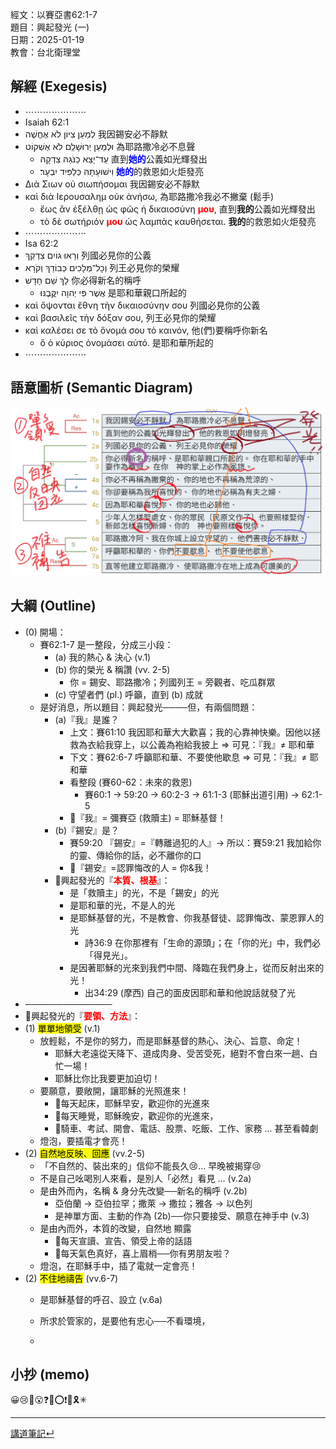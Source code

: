 經文：以賽亞書62:1-7   
題目：興起發光 (一)   
日期：2025-01-19   
教會：台北衛理堂   


## 解經 (Exegesis)



- ⋯⋯⋯⋯⋯⋯⋯
- ‎Isaiah 62:1
- לְמַעַן צִיּוֹן לֹא אֶחֱשֶׁה 我因錫安必不靜默
- וּלְמַעַן יְרוּשָׁלִַם לֹא אֶשְׁקוֹט 為耶路撒冷必不息聲
	- עַד־יֵצֵא כַנֹּגַהּ צִדְקָהּ 直到<strong><font color='blue'>她的</font></strong>公義如光輝發出
	- וִישׁוּעָתָהּ כְּלַפִּיד יִבְעָר׃ <strong><font color='blue'>她的</font></strong>的救恩如火炬發亮
- Διὰ Σιων οὐ σιωπήσομαι 我因錫安必不靜默
- καὶ διὰ Ιερουσαλημ οὐκ ἀνήσω, 為耶路撒冷我必不撇棄 (鬆手)
	- ἕως ἂν ἐξέλθῃ ὡς φῶς ἡ δικαιοσύνη <strong><font color='red'>μου</font></strong>, 直到**我的**公義如光輝發出
	- τὸ δὲ σωτήριόν <strong><font color='red'>μου</font></strong> ὡς λαμπὰς καυθήσεται. **我的**的救恩如火炬發亮
- ⋯⋯⋯⋯⋯⋯⋯
- Isa 62:2
- וְרָאוּ גוֹיִם צִדְקֵךְ 列國必見你的公義
- וְכָל־מְלָכִים כְּבוֹדֵךְ וְקֹרָא 列王必見你的榮耀
- לָךְ שֵׁם חָדָשׁ 你必得新名的稱呼
	- אֲשֶׁר פִּי יְהוָה יִקֳּבֶנּוּ׃ 是耶和華親口所起的
- καὶ ὄψονται ἔθνη τὴν δικαιοσύνην σου 列國必見你的公義
- καὶ βασιλεῖς τὴν δόξαν σου, 列王必見你的榮耀
- καὶ καλέσει σε τὸ ὄνομά σου τὸ καινόν, 他(們)要稱呼你新名
	- ὃ ὁ κύριος ὀνομάσει αὐτό. 是耶和華所起的
- ⋯⋯⋯⋯⋯⋯⋯

## 語意圖析 (Semantic Diagram)

![images/2025-01-19-Isa.62.1-7.png](images/2025-01-19-Isa.62.1-7.png)

## 大綱 (Outline)

- (0) 開場：
	- 賽62:1-7 是一整段，分成三小段：
		- (a) 我的熱心 & 決心 (v.1)
		- (b) 你的榮光 & 稱讚 (vv. 2-5)
			- 你 = 錫安、耶路撒冷；列國列王 = 旁觀者、吃瓜群眾
		- (c) 守望者們 (pl.) 呼籲，直到 (b) 成就
	- 是好消息，所以題目：興起發光────但，有兩個問題：
		- (a)『我』是誰？
			- 上文：賽61:10 我因耶和華大大歡喜；我的心靠神快樂。因他以拯救為衣給我穿上，以公義為袍給我披上 ⇒ 可見：『我』≠ 耶和華
			- 下文：賽62:6-7 呼籲耶和華、不要使他歇息 ⇒ 可見：『我』≠ 耶和華
			- 看整段 (賽60-62：未來的救恩)
				- 賽60:1 → 59:20 → 60:2-3 → 61:1-3 (耶穌出道引用) → 62:1-5
			- 📌『我』= 彌賽亞 (救贖主) = 耶穌基督！
		- (b)『錫安』是？
			- 賽59:20 『錫安』=『轉離過犯的人』→ 所以：賽59:21 我加給你的靈、傳給你的話，必不離你的口
			- 📌『錫安』=認罪悔改的人 = 你&我！
		- 🎯興起發光的『<strong><font color='red'>本質、根基</font></strong>』：
			- 是「救贖主」的光，不是「錫安」的光
			- 是耶和華的光，不是人的光
			- 是耶穌基督的光，不是教會、你我基督徒、認罪悔改、蒙恩罪人的光
				- 詩36:9 在你那裡有「生命的源頭」；在「你的光」中，我們必「得見光」。
			- 是因著耶穌的光來到我們中間、降臨在我們身上，從而反射出來的光！
				- 出34:29 (摩西) 自己的面皮因耶和華和他說話就發了光
- ──────────────
- 🎯興起發光的『<strong><font color='red'>要領、方法</font></strong>』：
- (1) <mark>單單地領受</mark> (v.1)
	- 放輕鬆，不是你的努力，而是耶穌基督的熱心、決心、旨意、命定！
		- 耶穌大老遠從天降下、道成肉身、受苦受死，絕對不會白來一趟、白忙一場！
		- 耶穌比你比我要更加迫切！
	- 要願意，要敞開，讓耶穌的光照進來！
		- 🚩每天起床，耶穌早安，歡迎你的光進來
		- 🚩每天睡覺，耶穌晚安，歡迎你的光進來，
		- 🚩騎車、考試、開會、電話、股票、吃飯、工作、家務 ... 甚至看韓劇
	- 燈泡，要插電才會亮！
- (2) <mark>自然地反映、回應</mark> (vv.2-5)
	- 「不自然的、裝出來的」信仰不能長久😢... 早晚被揭穿😢
	- 不是自己吆喝別人來看，是別人「必然」看見 ... (v.2a)
	- 是由外而內，名稱 & 身分先改變──新名的稱呼 (v.2b)
		- 亞伯蘭 → 亞伯拉罕；撒萊 → 撒拉；雅各 → 以色列
		- 是神單方面、主動的作為 (2b)──你只要接受、願意在神手中 (v.3)
	- 是由內而外，本質的改變，自然地 顯露
		- 🚩每天宣讀、宣告、領受上帝的話語
		- 🚩每天氣色真好，喜上眉梢──你有男朋友啦？
	- 燈泡，在耶穌手中，插了電就一定會亮！
- (2) <mark>不住地禱告</mark> (vv.6-7)
	- 是耶穌基督的呼召、設立 (v.6a)
	- 所求於管家的，是要他有忠心──不看環境，


	- 
## 小抄 (memo)


😀😢🤔😮❓❌⭕❗🎀🎗️✳

---


[講道筆記↵](README.md)


